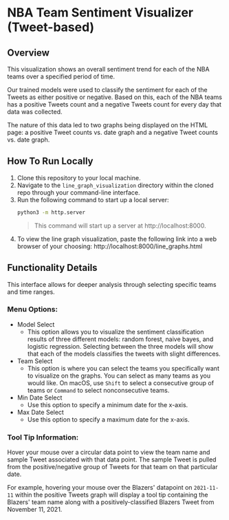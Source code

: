 # NBA Team Sentiment Visualizer (Tweet-based)

## Overview
This visualization shows an overall sentiment trend for each of the NBA teams over a specified period of time.

Our trained models were used to classify the sentiment for each of the Tweets as either positive or negative. Based on this, each of the NBA teams has a positive Tweets count and a negative Tweets count for every day that data was collected.

The nature of this data led to two graphs being displayed on the HTML page: a positive Tweet counts vs. date graph and a negative Tweet counts vs. date graph.

## How To Run Locally

1. Clone this repository to your local machine.
2. Navigate to the `line_graph_visualization` directory within the cloned repo through your command-line interface.
3. Run the following command to start up a local server:
    ```bash
    python3 -m http.server
    ```
    > This command will start up a server at http://localhost:8000. 
4. To view the line graph visualization, paste the following link into a web browser of your choosing: http://localhost:8000/line_graphs.html

## Functionality Details
This interface allows for deeper analysis through selecting specific teams and time ranges.

### Menu Options:
- Model Select
  - This option allows you to visualize the sentiment classification results of three different models: random forest, naive bayes, and logistic regression. Selecting between the three models will show that each of the models classifies the tweets with slight differences.
- Team Select
  - This option is where you can select the teams you specifically want to visualize on the graphs. You can select as many teams as you would like. On macOS, use `Shift` to select a consecutive group of teams or `Command` to select nonconsecutive teams.
- Min Date Select
  - Use this option to specify a minimum date for the x-axis.
- Max Date Select
  - Use this option to specify a maximum date for the x-axis.
  
### Tool Tip Information:
Hover your mouse over a circular data point to view the team name and sample Tweet associated with that data point. The sample Tweet is pulled from the positive/negative group of Tweets for that team on that particular date.

For example, hovering your mouse over the Blazers' datapoint on `2021-11-11` within the positive Tweets graph will display a tool tip containing the Blazers' team name along with a positively-classified Blazers Tweet from November 11, 2021. 
